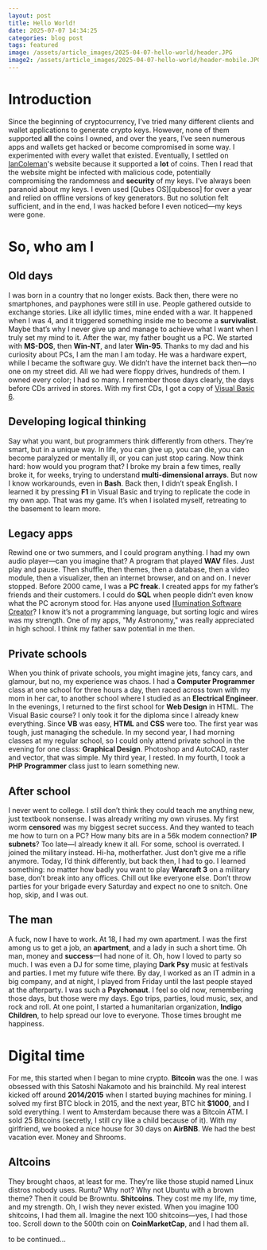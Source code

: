 ```yaml
---
layout: post
title: Hello World!
date: 2025-07-07 14:34:25
categories: blog post
tags: featured
image: /assets/article_images/2025-04-07-hello-world/header.JPG
image2: /assets/article_images/2025-04-07-hello-world/header-mobile.JPG
---
```


# Introduction

Since the beginning of cryptocurrency, I’ve tried many different clients and wallet applications to generate crypto keys. However, none of them supported **all** the coins I owned, and over the years, I’ve seen numerous apps and wallets get hacked or become compromised in some way. I experimented with every wallet that existed. Eventually, I settled on [IanColeman][iancoleman]'s website because it supported a **lot** of coins. Then I read that the website might be infected with malicious code, potentially compromising the randomness and **security** of my keys. I’ve always been paranoid about my keys. I even used [Qubes OS][qubesos] for over a year and relied on offline versions of key generators. But no solution felt sufficient, and in the end, I was hacked before I even noticed—my keys were gone.

# So, who am I

## Old days

I was born in a country that no longer exists. Back then, there were no smartphones, and payphones were still in use. People gathered outside to exchange stories. Like all idyllic times, mine ended with a war. It happened when I was 4, and it triggered something inside me to become a **survivalist**. Maybe that’s why I never give up and manage to achieve what I want when I truly set my mind to it. After the war, my father bought us a PC. We started with **MS-DOS**, then **Win-NT**, and later **Win-95**. Thanks to my dad and his curiosity about PCs, I am the man I am today. He was a hardware expert, while I became the software guy. We didn’t have the internet back then—no one on my street did. All we had were floppy drives, hundreds of them. I owned every color; I had so many. I remember those days clearly, the days before CDs arrived in stores. With my first CDs, I got a copy of [Visual Basic 6][visual-basic].

## Developing logical thinking

Say what you want, but programmers think differently from others. They’re smart, but in a unique way. In life, you can give up, you can die, you can become paralyzed or mentally ill, or you can just stop caring. Now think hard: how would you program that? I broke my brain a few times, really broke it, for weeks, trying to understand **multi-dimensional arrays**. But now I know workarounds, even in **Bash**. Back then, I didn’t speak English. I learned it by pressing **F1** in Visual Basic and trying to replicate the code in my own app. That was my game. It’s when I isolated myself, retreating to the basement to learn more.


## Legacy apps

Rewind one or two summers, and I could program anything. I had my own audio player—can you imagine that? A program that played **WAV** files. Just play and pause. Then shuffle, then themes, then a database, then a video module, then a visualizer, then an internet browser, and on and on. I never stopped. Before 2000 came, I was a **PC freak**. I created apps for my father’s friends and their customers. I could do **SQL** when people didn’t even know what the PC acronym stood for. Has anyone used [Illumination Software Creator][illumination]? I know it’s not a programming language, but sorting logic and wires was my strength. One of my apps, "My Astronomy," was really appreciated in high school. I think my father saw potential in me then.


## Private schools

When you think of private schools, you might imagine jets, fancy cars, and glamour, but no, my experience was chaos. I had a **Computer Programmer** class at one school for three hours a day, then raced across town with my mom in her car, to another school where I studied as an **Electrical Engineer**. In the evenings, I returned to the first school for **Web Design** in HTML. The Visual Basic course? I only took it for the diploma since I already knew everything. Since **VB** was easy, **HTML** and **CSS** were too. The first year was tough, just managing the schedule. In my second year, I had morning classes at my regular school, so I could only attend private school in the evening for one class: **Graphical Design**. Photoshop and AutoCAD, raster and vector, that was simple. My third year, I rested. In my fourth, I took a **PHP Programmer** class just to learn something new.

## After school

I never went to college. I still don’t think they could teach me anything new, just textbook nonsense. I was already writing my own viruses. My first worm **censored** was my biggest secret success. And they wanted to teach me how to turn on a PC? How many bits are in a 56k modem connection? **IP subnets**? Too late—I already knew it all. For some, school is overrated. I joined the military instead. Hi-ha, motherfather. Just don’t give me a rifle anymore. Today, I’d think differently, but back then, I had to go. I learned something: no matter how badly you want to play **Warcraft 3** on a military base, don’t break into any offices. Chill out like everyone else. Don’t throw parties for your brigade every Saturday and expect no one to snitch. One hop, skip, and I was out.

## The man

A fuck, now I have to work. At 18, I had my own apartment. I was the first among us to get a job, an **apartment**, and a lady in such a short time. Oh man, money and **success**—I had none of it. Oh, how I loved to party so much. I was even a DJ for some time, playing **Dark Psy** music at festivals and parties. I met my future wife there. By day, I worked as an IT admin in a big company, and at night, I played from Friday until the last people stayed at the afterparty. I was such a **Psychonaut**. I feel so old now, remembering those days, but those were my days. Ego trips, parties, loud music, sex, and rock and roll. At one point, I started a humanitarian organization, **Indigo Children**, to help spread our love to everyone. Those times brought me happiness.

# Digital time

For me, this started when I began to mine crypto. **Bitcoin** was the one. I was obsessed with this Satoshi Nakamoto and his brainchild. My real interest kicked off around **2014/2015** when I started buying machines for mining. I solved my first BTC block in 2015, and the next year, BTC hit **$1000**, and I sold everything. I went to Amsterdam because there was a Bitcoin ATM. I sold 25 Bitcoins (secretly, I still cry like a child because of it). With my girlfriend, we booked a nice house for 30 days on **AirBNB**. We had the best vacation ever. Money and Shrooms.


## Altcoins

They brought chaos, at least for me. They’re like those stupid named Linux distros nobody uses. Runtu? Why not? Why not Ubuntu with a brown theme? Then it could be Browntu. **Shitcoins**. They cost me my life, my time, and my strength. Oh, I wish they never existed. When you imagine 100 shitcoins, I had them all. Imagine the next 100 shitcoins—yes, I had those too. Scroll down to the 500th coin on **CoinMarketCap**, and I had them all.

to be continued...


[iancoleman]:   https://iancoleman.io/bip39/
[qubes-os]:     http://www.qubes-os.org/
[visual-basic]: https://en.wikipedia.org/wiki/Visual_Basic_(classic)
[illumination]: https://en.wikipedia.org/wiki/Illumination_Software_Creator